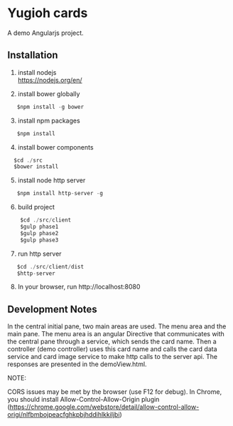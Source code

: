 # Yugioh cards

A demo Angularjs project.

## Installation

1) install nodejs  
  https://nodejs.org/en/
  

2) install bower globally

 ```javascript
 	$npm install -g bower
  ```

3) install  npm packages

 ```javascript
 	$npm install
  ```	 

4) install bower components  
	 
  ```javascript
    $cd ./src
  	$bower install
  ```	 
 
5) install node http server

 ```javascript
 	$npm install http-server -g
 ```

6) build project
```javascript
 	$cd ./src/client
 	$gulp phase1
 	$gulp phase2
 	$gulp phase3
 ```

7) run http server

 ```javascript
    $cd ./src/client/dist
 	$http-server
 ```

8) In your browser, run http://localhost:8080 

## Development Notes

In the central initial pane, two main areas are used. The menu area and the main pane.
The menu area is an angular Directive that communicates with the central pane through a service,
which sends the card name. Then a controller (demo controller) uses this card name and calls the card data service and
card image service to make http calls to the server api.
The responses are presented in the demoView.html.

NOTE: 

CORS issues may be met by the browser (use F12 for debug).
In Chrome, you should install Allow-Control-Allow-Origin plugin
(https://chrome.google.com/webstore/detail/allow-control-allow-origi/nlfbmbojpeacfghkpbjhddihlkkiljbi)



